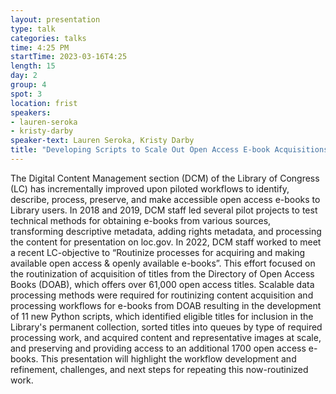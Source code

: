 ```yaml
---
layout: presentation
type: talk
categories: talks
time: 4:25 PM
startTime: 2023-03-16T4:25
length: 15
day: 2
group: 4
spot: 3
location: frist
speakers:
- lauren-seroka
- kristy-darby
speaker-text: Lauren Seroka, Kristy Darby
title: "Developing Scripts to Scale Out Open Access E-book Acquisitions at the Library of Congress"
---
```

The Digital Content Management section (DCM) of the Library of Congress (LC) has incrementally improved upon piloted workflows to identify, describe, process, preserve, and make accessible open access e-books to Library users. In 2018 and 2019, DCM staff led several pilot projects to test technical methods for obtaining e-books from various sources, transforming descriptive metadata, adding rights metadata, and processing the content for presentation on loc.gov. In 2022, DCM staff worked to meet a recent LC-objective to “Routinize processes for acquiring and making available open access & openly available e-books”. This effort focused on the routinization of acquisition of titles from the Directory of Open Access Books (DOAB), which offers over 61,000 open access titles. Scalable data processing methods were required for routinizing content acquisition and processing workflows for e-books from DOAB resulting in the development of 11 new Python scripts, which identified eligible titles for inclusion in the Library's permanent collection, sorted titles into queues by type of required processing work, and acquired content and representative images at scale, and preserving and providing access to an additional 1700 open access e-books. This presentation will highlight the workflow development and refinement, challenges, and next steps for repeating this now-routinized work.
